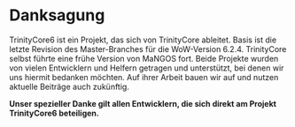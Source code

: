 # Danksagung

TrinityCore6 ist ein Projekt, das sich von TrinityCore ableitet. Basis ist die letzte Revision des
Master-Branches für die WoW-Version 6.2.4. TrinityCore selbst führte eine frühe Version von MaNGOS
fort. Beide Projekte wurden von vielen Entwicklern und Helfern getragen und unterstützt, bei denen
wir uns hiermit bedanken möchten. Auf ihrer Arbeit bauen wir auf und nutzen aktuelle Beiträge auch
zukünftig.

**Unser spezieller Danke gilt allen Entwicklern, die sich direkt am Projekt TrinityCore6 beteiligen.**
